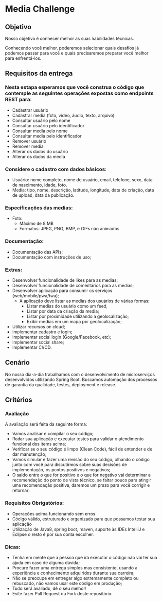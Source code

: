 # Media Challenge

## Objetivo

Nosso objetivo é conhecer melhor as suas habilidades técnicas.

Conhecendo você melhor, poderemos selecionar quais desafios já podemos passar para você e quais precisaremos preparar você melhor para enfrentá-los.

## Requisitos da entrega

### Nesta estapa esperamos que você construa o código que contemple as seguintes operações expostas como endpoints REST para:

- Cadastrar usuário
- Cadastrar media (foto, vídeo, áudio, texto, arquivo)
- Consultar usuário pelo nome
- Consultar usuário pelo identificador
- Consultar media pelo nome
- Consultar media pelo identificador
- Remover usuário
- Remover media
- Alterar os dados do usuário
- Alterar os dados da media

### Considere o cadastro com dados básicos:

- Usuário: nome completo, nome de usuário, email, telefone, sexo, data de nascimento, idade, foto.
- Media: tipo, nome, descrição, latitude, longitude, data de criação, data de upload, data da publicação.
 
### Especificações das medias:

  - Foto: 
    - Máximo de 8 MB
    - Formatos: JPEG, PNG, BMP, e GIFs não animados.

### Documentação:

- Documentação das APIs;
- Documentação com instruções de uso;

### Extras:

- Desenvolver funcionalidade de likes para as medias;
- Desenvolver funcionalidade de comentários para as medias;
- Desenvolver aplicação para consumir os serviços (web/mobile/pwa/twa);
  - A aplicação deve listar as medias dos usuários de várias formas:
    - Listar medias do usuário como um feed;
    - Listar por data da criação da media;
    - Listar por proximidade utilizando a geolocalização;
    - Exibir medias em um mapa por geolocalização;
- Utilizar recursos on cloud;
- Implementar cadastro e login;
- Implementar social login (Google/Facebook, etc);
- Implementar social share;
- Implementar CI/CD.

## Cenário

No nosso dia-a-dia trabalhamos com o desenvolvimento de microserviços desenvolvidos utilizando Spring Boot. Buscamos automação dos processos de garantia da qualidade, testes, deployment e release.

## Critérios
### Avaliação

A avaliação será feita da seguinte forma:

- Vamos analisar e compilar o seu código;
- Rodar sua aplicação e executar testes para validar o atendimento funcional dos items acima;
- Verificar se o seu código é limpo (Clean Code), fácil de entender e de dar manutenção;
- Vamos simular e fazer uma revisão do seu código, olhando o código junto com você para discutirmos sobre suas decisões de implementação, os pontos positivos e negativos;
- O saldo entre o que for positivo e o que for negativo vai determinar a recomendação do ponto de vista técnico, se faltar pouco para atingir uma recomendação positiva, daremos um prazo para você corrigir e retornar;

### Requisitos Obrigatórios:

- Operações acima funcionando sem erros
- Código válido, estruturado e organizado para que possamos testar sua aplicação
- Utilização de Java8, spring boot, maven, suporte às IDEs IntelliJ e Eclipse o resto é por sua conta escolher.

### Dicas:

- Tenha em mente que a pessoa que irá executar o código não vai ter sua ajuda em caso de alguma dúvida;
- Procure fazer uma entrega simples mas consistente, usando a experiência e conhecimento adquiridos durante sua carreira;
- Não se preocupe em entregar algo extremamente completo ou rebuscado, não vamos usar este código em produção;
- Tudo será avaliado, dê o seu melhor!
- Evite fazer Pull Request ou Fork deste repositório.
